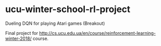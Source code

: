 # ucu-winter-school-rl-project
Dueling DQN for playing Atari games (Breakout)

Final project for http://cs.ucu.edu.ua/en/course/reinforcement-learning-winter-2018/ course.
